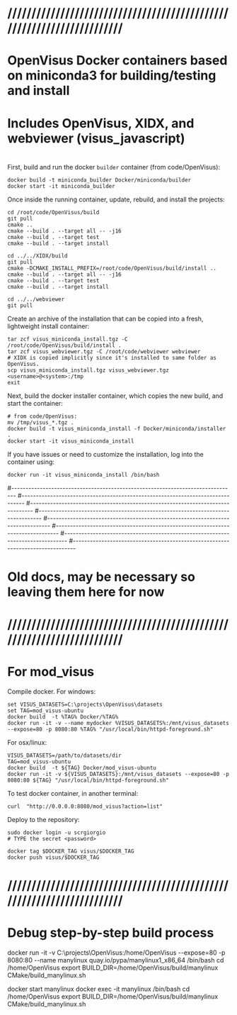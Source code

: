 # //////////////////////////////////////////////////////////////////////
# OpenVisus Docker containers based on miniconda3 for building/testing and install
# Includes OpenVisus, XIDX, and webviewer (visus_javascript)
#

First, build and run the docker `builder` container (from code/OpenVisus):
```
docker build -t miniconda_builder Docker/miniconda/builder
docker start -it miniconda_builder
```

Once inside the running container, update, rebuild, and install the projects:
```
cd /root/code/OpenVisus/build
git pull
cmake ..
cmake --build . --target all -- -j16
cmake --build . --target test
cmake --build . --target install
```
```
cd ../../XIDX/build
git pull
cmake -DCMAKE_INSTALL_PREFIX=/root/code/OpenVisus/build/install ..
cmake --build . --target all -- -j16
cmake --build . --target test
cmake --build . --target install
```
```
cd ../../webviewer
git pull
```

Create an archive of the installation that can be copied into a fresh, lightweight install container:
```
tar zcf visus_miniconda_install.tgz -C /root/code/OpenVisus/build/install .
tar zcf visus_webviewer.tgz -C /root/code/webviewer webviewer
# XIDX is copied implicitly since it's installed to same folder as OpenVisus.
scp visus_miniconda_install.tgz visus_webviewer.tgz <username>@<system>:/tmp
exit
```

Next, build the docker installer container, which copies the new build, and start the container:
```
# from code/OpenVisus:
mv /tmp/visus_*.tgz .
docker build -t visus_miniconda_install -f Docker/miniconda/installer .
docker start -it visus_miniconda_install
```

If you have issues or need to customize the installation, log into the container using:
```
docker run -it visus_miniconda_install /bin/bash
```









#-------------------------------------------------------------------------------
#-------------------------------------------------------------------------------
#-------------------------------------------------------------------------------
#-------------------------------------------------------------------------------
#-------------------------------------------------------------------------------
#-------------------------------------------------------------------------------
#-------------------------------------------------------------------------------
#-------------------------------------------------------------------------------
# Old docs, may be necessary so leaving them here for now

# //////////////////////////////////////////////////////////////////////
# For mod_visus 

Compile docker. For windows:

```
set VISUS_DATASETS=C:\projects\OpenVisus\datasets
set TAG=mod_visus-ubuntu
docker build  -t %TAG% Docker/%TAG%
docker run -it -v --name mydocker %VISUS_DATASETS%:/mnt/visus_datasets --expose=80 -p 8080:80 %TAG% "/usr/local/bin/httpd-foreground.sh"

```

For osx/linux:

```
VISUS_DATASETS=/path/to/datasets/dir
TAG=mod_visus-ubuntu
docker build  -t ${TAG} Docker/mod_visus-ubuntu
docker run -it -v ${VISUS_DATASETS}:/mnt/visus_datasets --expose=80 -p 8080:80 ${TAG} "/usr/local/bin/httpd-foreground.sh"
```

To test docker container, in another terminal:

```
curl  "http://0.0.0.0:8080/mod_visus?action=list"
```

Deploy to the repository:

```
sudo docker login -u scrgiorgio
# TYPE the secret <password>

docker tag $DOCKER_TAG visus/$DOCKER_TAG
docker push visus/$DOCKER_TAG
```

# //////////////////////////////////////////////////////////////////////
# Debug step-by-step build process

docker run -it -v C:\projects\OpenVisus:/home/OpenVisus --expose=80 -p 8080:80  --name manylinux quay.io/pypa/manylinux1_x86_64 /bin/bash
cd /home/OpenVisus
export BUILD_DIR=/home/OpenVisus/build/manylinux
CMake/build_manylinux.sh

docker start manylinux
docker exec -it  manylinux /bin/bash
cd /home/OpenVisus
export BUILD_DIR=/home/OpenVisus/build/manylinux
CMake/build_manylinux.sh
